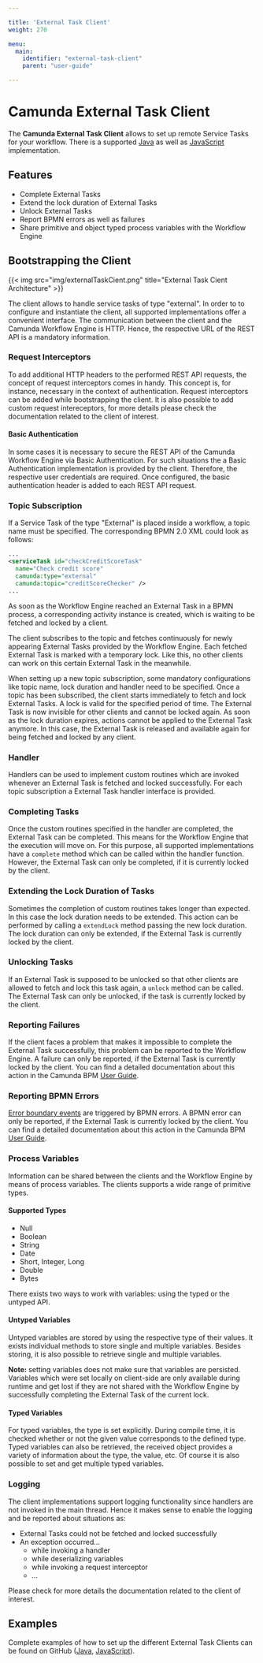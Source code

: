 ```yaml
---

title: 'External Task Client'
weight: 270

menu:
  main:
    identifier: "external-task-client"
    parent: "user-guide"

---
```

# Camunda External Task Client

The **Camunda External Task Client** allows to set up remote Service Tasks for your workflow. There is a supported [Java](https://github.com/camunda/camunda-external-task-client-java)
as well as [JavaScript](https://github.com/camunda/camunda-external-task-client-js) implementation.

## Features
* Complete External Tasks
* Extend the lock duration of External Tasks
* Unlock External Tasks
* Report BPMN errors as well as failures
* Share primitive and object typed process variables with the Workflow Engine

## Bootstrapping the Client


{{< img src="img/externalTaskCient.png" title="External Task Cient Architecture" >}}


The client allows to handle service tasks of type "external". In order to to configure and instantiate the client, all supported implementations offer a convenient interface.
The communication between the client and the Camunda Workflow Engine is HTTP. Hence, the respective URL of the REST API is a mandatory information.

### Request Interceptors
To add additional HTTP headers to the performed REST API requests, the concept of request interceptors comes in handy.
This concept is, for instance, necessary in the context of authentication. Request interceptors can be added while bootstrapping the client.
It is also possible to add custom request intereceptors, for more details please check the documentation related to the client of interest.

#### Basic Authentication
In some cases it is necessary to secure the REST API of the Camunda Workflow Engine via Basic Authentication. For such
situations the a Basic Authentication implementation is provided by the client. Therefore, the respective user credentials are required.
Once configured, the basic authentication header is added to each REST API request.

### Topic Subscription

If a Service Task of the type "External" is placed inside a workflow, a topic name must be specified. The corresponding
BPMN 2.0 XML could look as follows:

```xml
...
<serviceTask id="checkCreditScoreTask"
  name="Check credit score"
  camunda:type="external"
  camunda:topic="creditScoreChecker" />
...
```

As soon as the Workflow Engine reached an External Task in a BPMN process, a corresponding activity instance is created, which is waiting to be fetched and locked by a client.

The client subscribes to the topic and fetches continuously for newly appearing External Tasks provided by the
Workflow Engine. Each fetched External Task is marked with a temporary lock. Like this, no other clients can work on this
certain External Task in the meanwhile.

When setting up a new topic subscription, some mandatory configurations like topic name, lock duration and handler need to be specified.
Once a topic has been subscribed, the client starts immediately to fetch and lock External Tasks. A lock is valid for the specified period of time.
The External Task is now invisible for other clients and cannot be locked again. As soon as the lock duration expires, actions
cannot be applied to the External Task anymore. In this case, the External Task is released and available again for being fetched and locked by any client.

### Handler
Handlers can be used to implement custom routines which are invoked whenever an External Task is fetched and locked successfully.
For each topic subscription a External Task handler interface is provided.

### Completing Tasks
Once the custom routines specified in the handler are completed, the External Task can be completed. This means for the Workflow Engine that the execution will
move on. For this purpose, all supported implementations have a `complete` method which can be called within the handler function. However, the
External Task can only be completed, if it is currently locked by the client.

### Extending the Lock Duration of Tasks
Sometimes the completion of custom routines takes longer than expected. In this case the lock duration needs to be extended.
This action can be performed by calling a `extendLock` method passing the new lock duration.
The lock duration can only be extended, if the External Task is currently locked by the client.

### Unlocking Tasks
If an External Task is supposed to be unlocked so that other clients are allowed to fetch and lock this task again,
a `unlock` method can be called. The External Task can only be unlocked, if the task is currently locked by the client.

### Reporting Failures
If the client faces a problem that makes it impossible to complete the External Task successfully, this problem can be reported to
the Workflow Engine. A failure can only be reported, if the External Task is currently locked by the client.
You can find a detailed documentation about this action in the Camunda BPM [User Guide](https://docs.camunda.org/manual/develop/user-guide/process-engine/external-tasks/#reporting-task-failure).

### Reporting BPMN Errors
[Error boundary events](https://docs.camunda.org/manual/develop/reference/bpmn20/events/error-events/#error-boundary-event)
are triggered by BPMN errors. A BPMN error can only be reported, if the External Task is currently locked by the client.
You can find a detailed documentation about this action in the Camunda BPM [User Guide](https://docs.camunda.org/manual/develop/user-guide/process-engine/external-tasks/#reporting-bpmn-error).

### Process Variables
Information can be shared between the clients and the Workflow Engine by means of process variables. The clients
supports a wide range of primitive types.

#### Supported Types
* Null
* Boolean
* String
* Date
* Short, Integer, Long
* Double
* Bytes

There exists two ways to work with variables: using the typed or the untyped API.

#### Untyped Variables
Untyped variables are stored by using the respective type of their values. It exists individual methods to store single and multiple variables. Besides storing, it is also possible to retrieve single and multiple variables.

**Note:** setting variables does not make sure that variables are persisted. Variables which were set locally on client-side
are only available during runtime and get lost if they are not shared with the Workflow Engine by successfully completing
the External Task of the current lock.

#### Typed Variables
For typed variables, the type is set explicitly. During compile time, it is checked whether or not the given value
corresponds to the defined type. Typed variables can also be retrieved, the received object provides a variety of information about the type,
the value, etc.
Of course it is also possible to set and get multiple typed variables.

### Logging

The client implementations support logging functionality since handlers are not invoked in the main thread. Hence it makes sense to enable the logging
and be reported about situations as:

* External Tasks could not be fetched and locked successfully
* An exception occurred...
   * while invoking a handler
   * while deserializing variables
   * while invoking a request interceptor
   * ...

Please check for more details the documentation related to the client of interest.

## Examples

Complete examples of how to set up the different External Task Clients can be found on GitHub ([Java](https://github.com/camunda/camunda-external-task-client-java/tree/master/examples),
[JavaScript](https://github.com/camunda/camunda-external-task-client-js/tree/master/examples)).